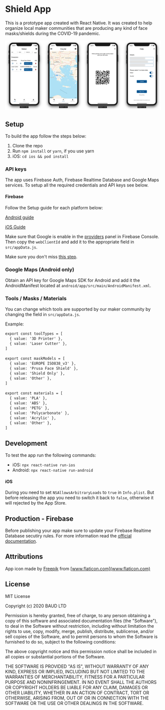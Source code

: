 # Shield App
This is a prototype app created with React Native. It was created to help organize local maker communities that are producing any kind of face masks/shields during the COVID-19 pandemic.

![](Shield-Screenshots.png)

## Setup
To build the app follow the steps below:

1. Clone the repo
2. Run `npm install` or `yarn`, if you use yarn
3. iOS: `cd ios && pod install`

### API keys
The app uses Firebase Auth, Firebase Realtime Database and Google Maps services. To setup all the required credentials and API keys see below.

#### Firebase

Follow the Setup guide for each platform below:

[Android guide](https://github.com/react-native-community/google-signin/blob/master/docs/android-guide.md)

[iOS Guide](https://github.com/react-native-community/google-signin/blob/master/docs/ios-guide.md)

Make sure that Google is enable in the [providers](https://console.firebase.google.com/project/_/authentication/providers) panel in Firebase Console. Then copy the `webClientId` and add it to the appropriate field in `src/appData.js`.

Make sure you don't miss [this step](https://github.com/react-native-community/google-signin/blob/master/docs/ios-guide.md#3-xcode-configuration).

### Google Maps (Android only)
Obtain an API key for Google Maps SDK for Android and add it the AndroidManifest located at `android/app/src/main/AndroidManifest.xml`.

### Tools / Masks / Materials
You can change which tools are supported by our maker community by changing the field in `src/appData.js`.

Example:

```
export const toolTypes = [
  { value: '3D Printer' },
  { value: 'Laser Cutter' },
]

export const maskModels = [
  { value: 'EUROPE ISO838_v3' },
  { value: 'Prusa Face Shield' },
  { value: 'Shield Only' },
  { value: 'Other' },
]

export const materials = [
  { value: 'PLA' },
  { value: 'ABS' },
  { value: 'PETG' },
  { value: 'Polycarbonate' },
  { value: 'Acrylic' },
  { value: 'Other' },
]
```
## Development
To test the app run the following commands:

* iOS: `npx react-native run-ios`
* Android: `npx react-native run-android`

#### iOS
During you need to set `NSAllowsArbitraryLoads` to `true` in `Info.plist`.
But before releasing the app you need to switch it back to `false`, otherwise it will rejected by the App Store.

## Production - Firebase
Before publishing your app make sure to update your Firebase Realtime Database secutiry rules.
For more information read the [official documentation](https://firebase.google.com/docs/rules).

## Attributions
App icon made by [Freepik](https://www.flaticon.com/authors/freepik) from [www.flaticon.com](www.flaticon.com)

## License
MIT License

Copyright (c) 2020 BAUD LTD

Permission is hereby granted, free of charge, to any person obtaining a copy
of this software and associated documentation files (the "Software"), to deal
in the Software without restriction, including without limitation the rights
to use, copy, modify, merge, publish, distribute, sublicense, and/or sell
copies of the Software, and to permit persons to whom the Software is
furnished to do so, subject to the following conditions:

The above copyright notice and this permission notice shall be included in all
copies or substantial portions of the Software.

THE SOFTWARE IS PROVIDED "AS IS", WITHOUT WARRANTY OF ANY KIND, EXPRESS OR
IMPLIED, INCLUDING BUT NOT LIMITED TO THE WARRANTIES OF MERCHANTABILITY,
FITNESS FOR A PARTICULAR PURPOSE AND NONINFRINGEMENT. IN NO EVENT SHALL THE
AUTHORS OR COPYRIGHT HOLDERS BE LIABLE FOR ANY CLAIM, DAMAGES OR OTHER
LIABILITY, WHETHER IN AN ACTION OF CONTRACT, TORT OR OTHERWISE, ARISING FROM,
OUT OF OR IN CONNECTION WITH THE SOFTWARE OR THE USE OR OTHER DEALINGS IN THE
SOFTWARE.